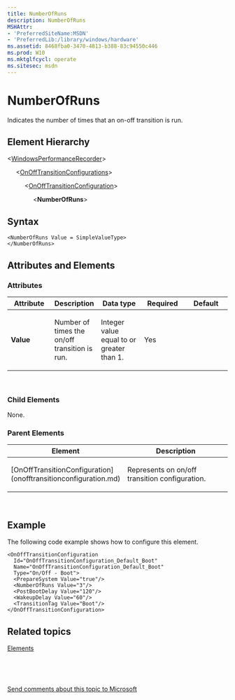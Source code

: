 ```yaml
---
title: NumberOfRuns
description: NumberOfRuns
MSHAttr:
- 'PreferredSiteName:MSDN'
- 'PreferredLib:/library/windows/hardware'
ms.assetid: 8468fba0-3470-4813-b388-83c94550c446
ms.prod: W10
ms.mktglfcycl: operate
ms.sitesec: msdn
---
```


# NumberOfRuns


Indicates the number of times that an on-off transition is run.

## Element Hierarchy


&lt;[WindowsPerformanceRecorder](windowsperformancerecorder.md)&gt;

     &lt;[OnOffTransitionConfigurations](onofftransitionconfigurations.md)&gt;

          &lt;[OnOffTransitionConfiguration](onofftransitionconfiguration.md)&gt;

               &lt;**NumberOfRuns**&gt;

## Syntax


``` syntax
<NumberOfRuns Value = SimpleValueType>
</NumberOfRuns>
```

## Attributes and Elements


### Attributes

<table>
<colgroup>
<col width="20%" />
<col width="20%" />
<col width="20%" />
<col width="20%" />
<col width="20%" />
</colgroup>
<thead>
<tr class="header">
<th>Attribute</th>
<th>Description</th>
<th>Data type</th>
<th>Required</th>
<th>Default</th>
</tr>
</thead>
<tbody>
<tr class="odd">
<td><p><strong>Value</strong></p></td>
<td><p>Number of times the on/off transition is run.</p></td>
<td><p>Integer value equal to or greater than 1.</p></td>
<td><p>Yes</p></td>
<td><p></p></td>
</tr>
</tbody>
</table>

 

### Child Elements

None.

### Parent Elements

<table>
<colgroup>
<col width="50%" />
<col width="50%" />
</colgroup>
<thead>
<tr class="header">
<th>Element</th>
<th>Description</th>
</tr>
</thead>
<tbody>
<tr class="odd">
<td><p>[OnOffTransitionConfiguration](onofftransitionconfiguration.md)</p></td>
<td><p>Represents on on/off transition configuration.</p></td>
</tr>
</tbody>
</table>

 

## Example


The following code example shows how to configure this element.

``` syntax
<OnOffTransitionConfiguration
  Id="OnOffTransitionConfiguration_Default_Boot"
  Name="OnOffTransitionConfiguration_Default_Boot"
  Type="On/Off - Boot">
  <PrepareSystem Value="true"/>
  <NumberOfRuns Value="3"/>
  <PostBootDelay Value="120"/>
  <WakeupDelay Value="60"/>
  <TransitionTag Value="Boot"/>
</OnOffTransitionConfiguration>
```

## Related topics


[Elements](elements.md)

 

 

[Send comments about this topic to Microsoft](mailto:wsddocfb@microsoft.com?subject=Documentation%20feedback%20%5Bp_wpt\hw_design%5D:%20NumberOfRuns%20%20RELEASE:%20%285/3/2016%29&body=%0A%0APRIVACY%20STATEMENT%0A%0AWe%20use%20your%20feedback%20to%20improve%20the%20documentation.%20We%20don't%20use%20your%20email%20address%20for%20any%20other%20purpose,%20and%20we'll%20remove%20your%20email%20address%20from%20our%20system%20after%20the%20issue%20that%20you're%20reporting%20is%20fixed.%20While%20we're%20working%20to%20fix%20this%20issue,%20we%20might%20send%20you%20an%20email%20message%20to%20ask%20for%20more%20info.%20Later,%20we%20might%20also%20send%20you%20an%20email%20message%20to%20let%20you%20know%20that%20we've%20addressed%20your%20feedback.%0A%0AFor%20more%20info%20about%20Microsoft's%20privacy%20policy,%20see%20http://privacy.microsoft.com/default.aspx. "Send comments about this topic to Microsoft")






